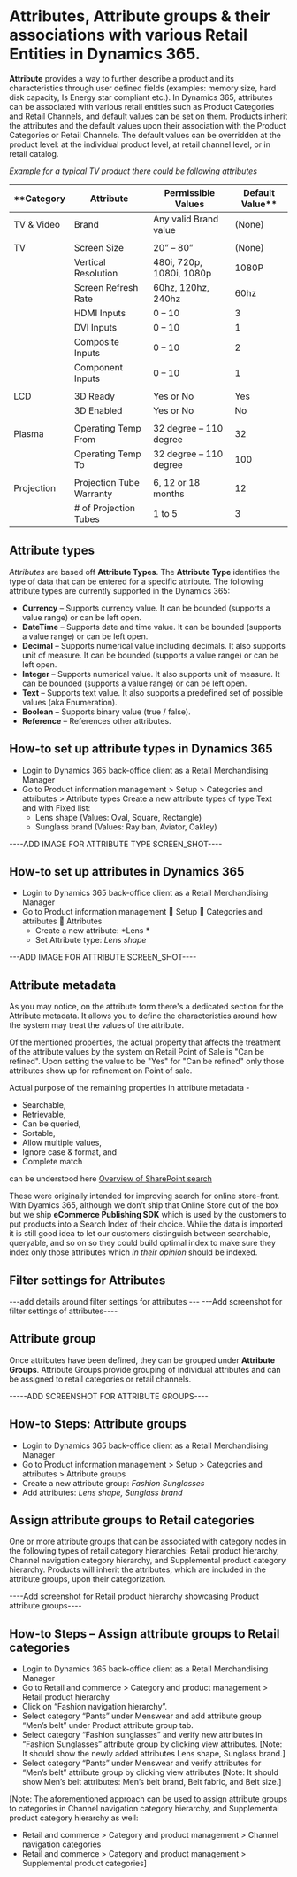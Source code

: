
# Attributes, Attribute groups & their associations with various Retail Entities in Dynamics 365. 

 **Attribute** provides a way to further describe a product and its characteristics through user defined fields (examples: memory size, hard disk capacity, Is Energy star compliant etc.). In Dynamics 365, attributes can be associated with various retail entities such as Product Categories and Retail Channels, and default values can be set on them. Products inherit the attributes and the default values upon their association with the Product Categories or Retail Channels. The default values can be overridden at the product level: at the individual product level, at retail channel level, or in retail catalog.
 
*Example for a typical TV product there could be following attributes*

| **Category   | Attribute                | Permissible Values       | Default Value** |
|------------|--------------------------|--------------------------|---------------|
| TV & Video | Brand                    | Any valid Brand value    | (None)        |
|            |                          |                          |               |
| TV         | Screen Size              | 20” – 80”                | (None)        |
|            | Vertical Resolution      | 480i, 720p, 1080i, 1080p | 1080P         |
|            | Screen Refresh Rate      | 60hz, 120hz, 240hz       | 60hz          |
|            | HDMI Inputs              | 0 – 10                   | 3             |
|            | DVI Inputs               | 0 – 10                   | 1             |
|            | Composite Inputs         | 0 – 10                   | 2             |
|            | Component Inputs         | 0 – 10                   | 1             |
|            |                          |                          |               |
| LCD        | 3D Ready                 | Yes or No                | Yes           |
|            | 3D Enabled               | Yes or No                | No            |
|            |                          |                          |               |
| Plasma     | Operating Temp From      | 32 degree – 110 degree   | 32            |
|            | Operating Temp To        | 32 degree – 110 degree   | 100           |
|            |                          |                          |               |
| Projection | Projection Tube Warranty | 6, 12 or 18 months       | 12            |
|            | # of Projection Tubes    | 1 to 5                   | 3             |






## Attribute types

*Attributes* are based off **Attribute Types**. The **Attribute Type** identifies the type of data that can be entered for a specific attribute. The following attribute types are currently supported in the Dynamics 365:

-	**Currency** – Supports currency value. It can be bounded (supports a value range) or can be left open.
-	**DateTime** – Supports date and time value. It can be bounded (supports a value range) or can be left open.
-	**Decimal** – Supports numerical value including decimals. It also supports unit of measure. It can be bounded (supports a value range) or can be left open.
-	**Integer** – Supports numerical value. It also supports unit of measure. It can be bounded (supports a value range) or can be left open.
-	**Text** – Supports text value. It also supports a predefined set of possible values (aka Enumeration).
-	**Boolean** – Supports binary value (true / false).
-	**Reference** – References other attributes.

## How-to set up attribute types in Dynamics 365 

*	Login to Dynamics 365 back-office client as a Retail Merchandising Manager	
* Go to Product information management > Setup > Categories and attributes > Attribute types
	Create a new attribute types of type Text and with Fixed list:
  *	Lens shape (Values: Oval, Square, Rectangle)
  *	Sunglass brand (Values: Ray ban, Aviator, Oakley)

----ADD IMAGE FOR ATTRIBUTE TYPE SCREEN_SHOT----

## How-to set up attributes in Dynamics 365 
- Login to Dynamics 365 back-office client as a Retail Merchandising Manager	
- Go to Product information management  Setup  Categories and attributes  Attributes
  - Create a new attribute: *Lens *
  -	Set Attribute type: *Lens shape*

---ADD IMAGE FOR ATTRIBUTE SCREEN_SHOT----

## Attribute metadata
As you may notice, on the attribute form there's a dedicated section for the Attribute metadata. It allows you to define the characteristics around how the system may treat the values of the attribute. 

Of the mentioned properties, the actual property that affects the treatment of the attribute values by the system on Retail Point of Sale is "Can be refined". Upon setting the value to be "Yes" for "Can be refined" only those attributes show up for refinement on Point of sale. 

Actual purpose of the remaining properties in attribute metadata - 
  - Searchable,
  - Retrievable,
  - Can be queried,
  - Sortable,
  - Allow multiple values,
  - Ignore case & format, and
  - Complete match 
  
  can be understood here [Overview of SharePoint search ](https://technet.microsoft.com/en-us/library/jj219669.aspx "Overview of SharePoint search")

These were originally intended for improving search for online store-front. With Dyamics 365, although we don’t ship that Online Store out of the box but we ship **eCommerce Publishing SDK** which is used by the customers to put products into a Search Index of their choice. While the data is imported it is still good idea to let our customers distinguish between searchable, queryable, and so on so they could build optimal index to make sure they index only those attributes which *in their opinion* should be indexed. 

## Filter settings for Attributes 
---add details around filter settings for attributes ---
---Add screenshot for filter settings of attributes----

## Attribute group 
Once attributes have been defined, they can be grouped under **Attribute Groups**. Attribute Groups provide grouping of individual attributes and can be assigned to retail categories or retail channels.

-----ADD SCREENSHOT FOR ATTRIBUTE GROUPS----


## How-to Steps: Attribute groups
- Login to Dynamics 365 back-office client as a Retail Merchandising Manager 
-	Go to Product information management > Setup > Categories and attributes > Attribute groups
-	Create a new attribute group: *Fashion Sunglasses*
-	Add attributes: *Lens shape, Sunglass brand*


## Assign attribute groups to Retail categories

One or more attribute groups that can be associated with category nodes in the following types of retail category hierarchies: Retail product hierarchy, Channel navigation category hierarchy, and Supplemental product category hierarchy. Products will inherit the attributes, which are included in the attribute groups, upon their categorization.


----Add screenshot for Retail product hierarchy showcasing Product attribute groups----

## How-to Steps – Assign attribute groups to Retail categories
-	Login to Dynamics 365 back-office client as a Retail Merchandising Manager 
-	Go to Retail and commerce > Category and product management > Retail product hierarchy
  -	Click on “Fashion navigation hierarchy”.	
  -	Select category “Pants” under Menswear and add attribute group “Men’s belt” under Product attribute group tab.
  -	Select category “Fashion sunglasses” and verify new attributes in “Fashion Sunglasses” attribute group by clicking view attributes.
  [Note: It should show the newly added attributes Lens shape, Sunglass brand.]
  - Select category “Pants” under Menswear and verify attributes for “Men’s belt” attribute group by clicking view attributes
  [Note: It should show Men’s belt attributes: Men’s belt brand, Belt fabric, and Belt size.]

  [Note: The aforementioned approach can be used to assign attribute groups to categories in Channel navigation category hierarchy, and Supplemental product category hierarchy as well:
- Retail and commerce > Category and product management > Channel navigation categories
- Retail and commerce > Category and product management > Supplemental product categories]

